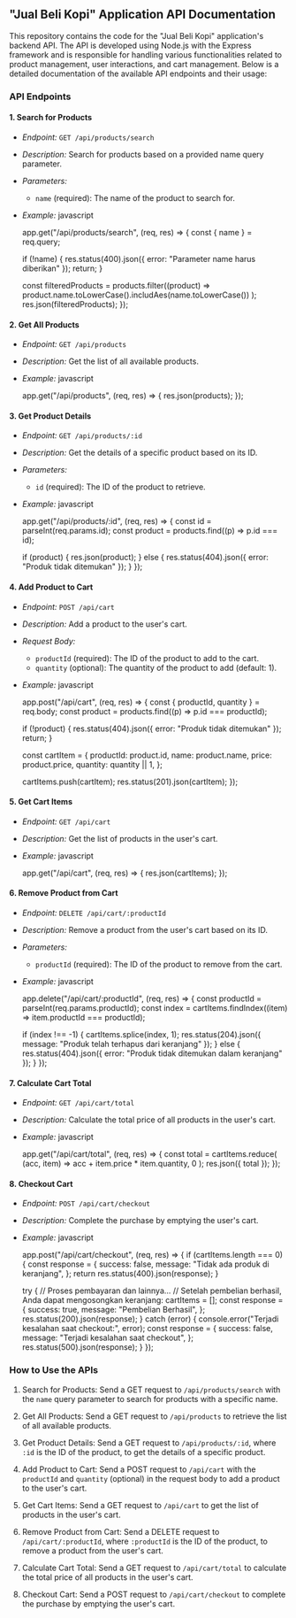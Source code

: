 ## "Jual Beli Kopi" Application API Documentation

This repository contains the code for the "Jual Beli Kopi" application's backend API. The API is developed using Node.js with the Express framework and is responsible for handling various functionalities related to product management, user interactions, and cart management. Below is a detailed documentation of the available API endpoints and their usage:

### API Endpoints

#### 1. Search for Products

- *Endpoint:* `GET /api/products/search`
- *Description:* Search for products based on a provided name query parameter.
- *Parameters:*
  - `name` (required): The name of the product to search for.
- *Example:*
  javascript

  app.get("/api/products/search", (req, res) => {
    const { name } = req.query;

    if (!name) {
      res.status(400).json({ error: "Parameter name harus diberikan" });
      return;
    }

    const filteredProducts = products.filter((product) =>
      product.name.toLowerCase().includAes(name.toLowerCase())
    );
    res.json(filteredProducts);
  });
  

#### 2. Get All Products

- *Endpoint:* `GET /api/products`
- *Description:* Get the list of all available products.
- *Example:*
  javascript

  app.get("/api/products", (req, res) => {
    res.json(products);
  });
  

#### 3. Get Product Details

- *Endpoint:* `GET /api/products/:id`
- *Description:* Get the details of a specific product based on its ID.
- *Parameters:*
  - `id` (required): The ID of the product to retrieve.
- *Example:*
  javascript

  app.get("/api/products/:id", (req, res) => {
  const id = parseInt(req.params.id);
  const product = products.find((p) => p.id === id);

  if (product) {
    res.json(product);
  } else {
    res.status(404).json({ error: "Produk tidak ditemukan" });
  }
});
  

#### 4. Add Product to Cart

- *Endpoint:* `POST /api/cart`
- *Description:* Add a product to the user's cart.
- *Request Body:*
  - `productId` (required): The ID of the product to add to the cart.
  - `quantity` (optional): The quantity of the product to add (default: 1).
- *Example:*
  javascript

  app.post("/api/cart", (req, res) => {
  const { productId, quantity } = req.body;
  const product = products.find((p) => p.id === productId);

  if (!product) {
    res.status(404).json({ error: "Produk tidak ditemukan" });
    return;
  }

  const cartItem = {
    productId: product.id,
    name: product.name,
    price: product.price,
    quantity: quantity || 1,
  };

  cartItems.push(cartItem);
  res.status(201).json(cartItem);
});
  

#### 5. Get Cart Items

- *Endpoint:* `GET /api/cart`
- *Description:* Get the list of products in the user's cart.
- *Example:*
  javascript

  app.get("/api/cart", (req, res) => {
  res.json(cartItems);
});
  

#### 6. Remove Product from Cart

- *Endpoint:* `DELETE /api/cart/:productId`
- *Description:* Remove a product from the user's cart based on its ID.
- *Parameters:*
  - `productId` (required): The ID of the product to remove from the cart.
- *Example:*
  javascript

  app.delete("/api/cart/:productId", (req, res) => {
  const productId = parseInt(req.params.productId);
  const index = cartItems.findIndex((item) => item.productId === productId);

  if (index !== -1) {
    cartItems.splice(index, 1);
    res.status(204).json({ message: "Produk telah terhapus dari keranjang" });
  } else {
    res.status(404).json({ error: "Produk tidak ditemukan dalam keranjang" });
  }
});
  

#### 7. Calculate Cart Total

- *Endpoint:* `GET /api/cart/total`
- *Description:* Calculate the total price of all products in the user's cart.
- *Example:*
  javascript

  app.get("/api/cart/total", (req, res) => {
  const total = cartItems.reduce(
    (acc, item) => acc + item.price * item.quantity,
    0
  );
  res.json({ total });
});
  

#### 8. Checkout Cart

- *Endpoint:* `POST /api/cart/checkout`
- *Description:* Complete the purchase by emptying the user's cart.
- *Example:*
  javascript

  app.post("/api/cart/checkout", (req, res) => {
  if (cartItems.length === 0) {
    const response = {
      success: false,
      message: "Tidak ada produk di keranjang",
    };
    return res.status(400).json(response);
  }

  try {
    // Proses pembayaran dan lainnya...
    // Setelah pembelian berhasil, Anda dapat mengosongkan keranjang:
    cartItems = [];
    const response = {
      success: true,
      message: "Pembelian Berhasil",
    };
    res.status(200).json(response);
  } catch (error) {
    console.error("Terjadi kesalahan saat checkout:", error);
    const response = {
      success: false,
      message: "Terjadi kesalahan saat checkout",
    };
    res.status(500).json(response);
  }
});
  

### How to Use the APIs

1. Search for Products: Send a GET request to `/api/products/search` with the `name` query parameter to search for products with a specific name.

2. Get All Products: Send a GET request to `/api/products` to retrieve the list of all available products.

3. Get Product Details: Send a GET request to `/api/products/:id`, where `:id` is the ID of the product, to get the details of a specific product.

4. Add Product to Cart: Send a POST request to `/api/cart` with the `productId` and `quantity` (optional) in the request body to add a product to the user's cart.

5. Get Cart Items: Send a GET request to `/api/cart` to get the list of products in the user's cart.

6. Remove Product from Cart: Send a DELETE request to `/api/cart/:productId`, where `:productId` is the ID of the product, to remove a product from the user's cart.

7. Calculate Cart Total: Send a GET request to `/api/cart/total` to calculate the total price of all products in the user's cart.

8. Checkout Cart: Send a POST request to `/api/cart/checkout` to complete the purchase by emptying the user's cart.

